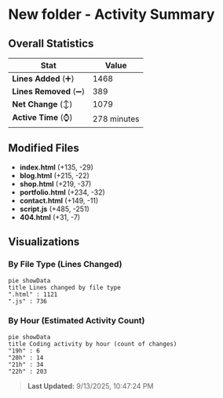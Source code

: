 # New folder - Activity Summary 

## Overall Statistics

| Stat                   | Value                                                             |
| ---------------------- | ----------------------------------------------------------------- |
| **Lines Added** (➕)   | 1468                                          |
| **Lines Removed** (➖) | 389                                        |
| **Net Change** (↕)    | 1079                |
| **Active Time** (⌚)   | 278 minutes |


## Modified Files
- **index.html** (+135, -29)
- **blog.html** (+215, -22)
- **shop.html** (+219, -37)
- **portfolio.html** (+234, -32)
- **contact.html** (+149, -11)
- **script.js** (+485, -251)
- **404.html** (+31, -7)

## Visualizations

### By File Type (Lines Changed)

```mermaid
pie showData
title Lines changed by file type
".html" : 1121
".js" : 736
```

### By Hour (Estimated Activity Count)

```mermaid
pie showData
title Coding activity by hour (count of changes)
"19h" : 6
"20h" : 14
"21h" : 34
"22h" : 203
```


> **Last Updated:** 9/13/2025, 10:47:24 PM